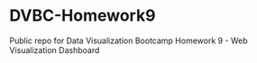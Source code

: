 # DVBC-Homework9
Public repo for Data Visualization Bootcamp Homework 9 - Web Visualization Dashboard
